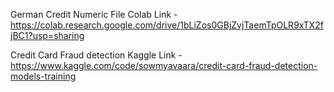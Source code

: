 German Credit Numeric File Colab Link - https://colab.research.google.com/drive/1bLiZos0GBjZvjTaemTpOLR9xTX2fjBC1?usp=sharing


Credit Card Fraud detection Kaggle Link - https://www.kaggle.com/code/sowmyavaara/credit-card-fraud-detection-models-training
